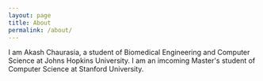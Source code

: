 ```yaml
---
layout: page
title: About
permalink: /about/
---
```


I am Akash Chaurasia, a student of Biomedical Engineering and Computer Science at Johns Hopkins University. I am an imcoming Master's student of Computer Science at Stanford University.


